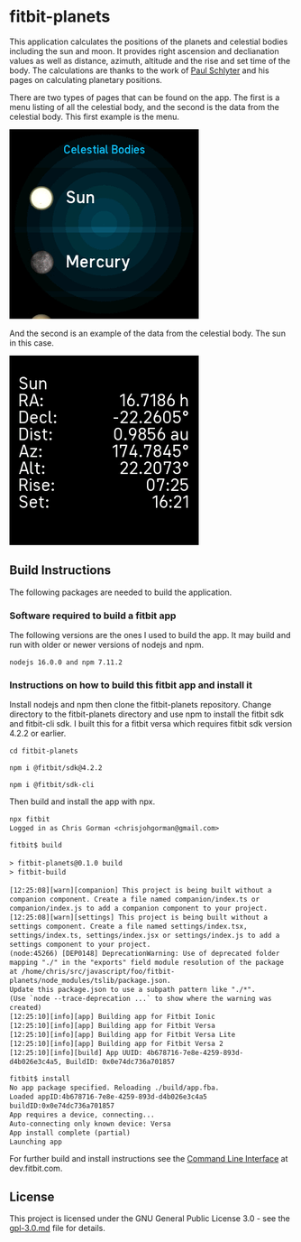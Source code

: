 # fitbit-planets
This application calculates the positions of the planets and celestial bodies including the sun and moon.  It provides right ascension and declianation values as well as distance, azimuth, altitude and the rise and set time of the body.  The calculations are thanks to the work of [Paul Schlyter](http://stjarnhimlen.se/english.html) and his pages on calculating planetary positions.

There are two types of pages that can be found on the app.  The first is a menu listing of all the celestial body, and the second is the data from the celestial body.  This first example is the menu.

![Screenshot](screenshots/screenshot2.png)

And the second is an example of the data from the celestial body.  The sun in this case.

![Screenshot](screenshots/screenshot1.png)

## Build Instructions
The following packages are needed to build the application.

### Software required to build a fitbit app
The following versions are the ones I used to build the app.  It may build and run with older or newer versions of nodejs and npm.
```
nodejs 16.0.0 and npm 7.11.2
```
### Instructions on how to build this fitbit app and install it
Install nodejs and npm then clone the fitbit-planets repository.  Change directory to the fitbit-planets directory and use npm to install the fitbit sdk and fitbit-cli sdk.  I built this for a fitbit versa which requires fitbit sdk version 4.2.2 or earlier.

```
cd fitbit-planets
```
```
npm i @fitbit/sdk@4.2.2
```
```
npm i @fitbit/sdk-cli
```
Then build and install the app with npx.
```
npx fitbit
Logged in as Chris Gorman <chrisjohgorman@gmail.com>
```
```
fitbit$ build

> fitbit-planets@0.1.0 build
> fitbit-build

[12:25:08][warn][companion] This project is being built without a companion component. Create a file named companion/index.ts or companion/index.js to add a companion component to your project.
[12:25:08][warn][settings] This project is being built without a settings component. Create a file named settings/index.tsx, settings/index.ts, settings/index.jsx or settings/index.js to add a settings component to your project.
(node:45266) [DEP0148] DeprecationWarning: Use of deprecated folder mapping "./" in the "exports" field module resolution of the package at /home/chris/src/javascript/foo/fitbit-planets/node_modules/tslib/package.json.
Update this package.json to use a subpath pattern like "./*".
(Use `node --trace-deprecation ...` to show where the warning was created)
[12:25:10][info][app] Building app for Fitbit Ionic
[12:25:10][info][app] Building app for Fitbit Versa
[12:25:10][info][app] Building app for Fitbit Versa Lite
[12:25:10][info][app] Building app for Fitbit Versa 2
[12:25:10][info][build] App UUID: 4b678716-7e8e-4259-893d-d4b026e3c4a5, BuildID: 0x0e74dc736a701857
```

```
fitbit$ install
No app package specified. Reloading ./build/app.fba.
Loaded appID:4b678716-7e8e-4259-893d-d4b026e3c4a5 buildID:0x0e74dc736a701857
App requires a device, connecting...
Auto-connecting only known device: Versa
App install complete (partial)
Launching app
```
For further build and install instructions see the [Command Line Interface](https://dev.fitbit.com/blog/2018-08-23-cli-tools/) at dev.fitbit.com.

## License

This project is licensed under the GNU General Public License 3.0 - see the [gpl-3.0.md](gpl-3.0.md) file for details.
